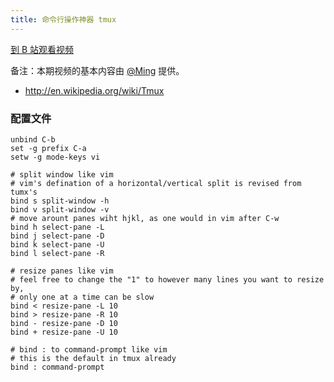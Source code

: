 ```yaml
---
title: 命令行操作神器 tmux
---
```


[到 B 站观看视频](https://www.bilibili.com/video/av96722683)

备注：本期视频的基本内容由 [@Ming](http://blog.yunnuy.com/) 提供。

- <http://en.wikipedia.org/wiki/Tmux>

### 配置文件

~~~
unbind C-b
set -g prefix C-a
setw -g mode-keys vi

# split window like vim
# vim's defination of a horizontal/vertical split is revised from tumx's
bind s split-window -h
bind v split-window -v
# move arount panes wiht hjkl, as one would in vim after C-w
bind h select-pane -L
bind j select-pane -D
bind k select-pane -U
bind l select-pane -R

# resize panes like vim
# feel free to change the "1" to however many lines you want to resize by,
# only one at a time can be slow
bind < resize-pane -L 10
bind > resize-pane -R 10
bind - resize-pane -D 10
bind + resize-pane -U 10

# bind : to command-prompt like vim
# this is the default in tmux already
bind : command-prompt
~~~
